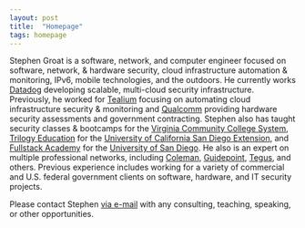 ```yaml
---
layout: post
title:  "Homepage"
tags: homepage
---
```


Stephen Groat is a software, network, and computer engineer focused on software, network, & hardware security, cloud infrastructure automation & monitoring, IPv6, mobile technologies, and the outdoors. He currently works [Datadog](https://www.datadoghq.com) developing scalable, multi-cloud security infrastructure. Previously, he worked for [Tealium](https://tealium.com) focusing on automating cloud infrastructure security & monitoring and [Qualcomm](http://www.qualcomm.com) providing hardware security assessments and government contracting. Stephen also has taught security classes & bootcamps for the [Virginia Community College System](https://www.vccs.edu), [Trilogy Education](https://www.trilogyed.com) for the [University of California San Diego Extension](https://extension.ucsd.edu), and [Fullstack Academy](https://www.fullstackacademy.com) for the [University of San Diego](https://www.sandiego.edu). He also is an expert on multiple professional networks, including [Coleman](https://www.colemanrg.com/), [Guidepoint](https://www.guidepoint.com/), [Tegus](https://www.tegus.co/), and others. Previous experience includes working for a variety of commercial and U.S. federal government clients on software, hardware, and IT security projects.

Please contact Stephen [via e-mail](mailto:stephen@groat.us) with any consulting, teaching, speaking, or other opportunities.
